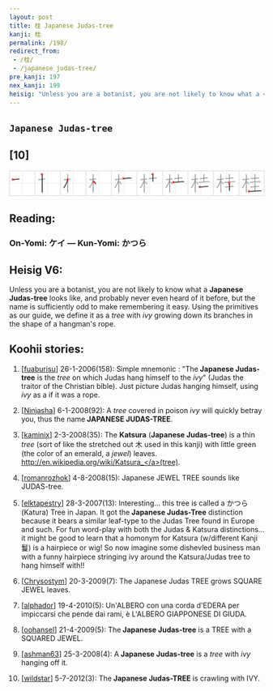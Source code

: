 ```yaml
---
layout: post
title: 桂 Japanese Judas-tree
kanji: 桂
permalink: /198/
redirect_from:
 - /桂/
 - /japanese judas-tree/
pre_kanji: 197
nex_kanji: 199
heisig: "Unless you are a botanist, you are not likely to know what a <b>Japanese Judas-tree</b> looks like, and probably never even heard of it before, but the name is sufficiently odd to make remembering it easy. Using the primitives as our guide, we define it as a <i>tree</i> with <i>ivy</i> growing down its branches in the shape of a hangman's rope."
---
```


## `Japanese Judas-tree`

## [10]

<div class="stroke"><img src="../images/E6A182.png" /></div>

## Reading:

### On-Yomi: ケイ &mdash; Kun-Yomi: かつら

## Heisig V6:

Unless you are a botanist, you are not likely to know what a <b>Japanese Judas-tree</b> looks like, and probably never even heard of it before, but the name is sufficiently odd to make remembering it easy. Using the primitives as our guide, we define it as a <i>tree</i> with <i>ivy</i> growing down its branches in the shape of a hangman's rope.

## Koohii stories:

1) [<a href="http://kanji.koohii.com/profile/fuaburisu">fuaburisu</a>] 26-1-2006(158): Simple mnemonic : &quot;The<strong> Japanese Judas-tree</strong> is the <em>tree</em> on which Judas hang himself to the <em>ivy</em>&quot; (Judas the traitor of the Christian bible). Just picture Judas hanging himself, using <em>ivy</em> as a if it was a rope.

2) [<a href="http://kanji.koohii.com/profile/Ninjasha">Ninjasha</a>] 6-1-2008(92): A <em>tree</em> covered in poison <em>ivy</em> will quickly betray you, thus the name<strong> JAPANESE JUDAS-TREE</strong>.

3) [<a href="http://kanji.koohii.com/profile/kaminix">kaminix</a>] 2-3-2008(35): The <strong>Katsura</strong> (<strong>Japanese Judas-tree</strong>) is a thin <em>tree</em> (sort of like the stretched out 木 used in this kanji) with little green (the color of an emerald, a <em>jewel</em>) leaves. <a href="http://en.wikipedia.org/wiki/Katsura_">http://en.wikipedia.org/wiki/Katsura_</a>(tree).

4) [<a href="http://kanji.koohii.com/profile/romanrozhok">romanrozhok</a>] 4-8-2008(15): Japanese JEWEL TREE sounds like JUDAS-tree.

5) [<a href="http://kanji.koohii.com/profile/elktapestry">elktapestry</a>] 28-3-2007(13): Interesting... this tree is called a かつら (Katura) Tree in Japan. It got the<strong> Japanese Judas-Tree</strong> distinction because it bears a similar leaf-type to the Judas Tree found in Europe and such. For fun word-play with both the Judas &amp; Katsura distinctions... it might be good to learn that a homonym for Katsura (w/different Kanji 鬘) is a hairpiece or wig! So now imagine some dishevled business man with a funny hairpiece stringing ivy around the Katsura/Judas tree to hang himself with!!

6) [<a href="http://kanji.koohii.com/profile/Chrysostym">Chrysostym</a>] 20-3-2009(7): The Japanese Judas TREE grows SQUARE JEWEL leaves.

7) [<a href="http://kanji.koohii.com/profile/alphador">alphador</a>] 19-4-2010(5): Un&#039;ALBERO con una corda d&#039;EDERA per impiccarsi che pende dai rami, è L&#039;ALBERO GIAPPONESE DI GIUDA.

8) [<a href="http://kanji.koohii.com/profile/oohansel">oohansel</a>] 21-4-2009(5): The<strong> Japanese Judas-tree</strong> is a TREE with a SQUARED JEWEL.

9) [<a href="http://kanji.koohii.com/profile/ashman63">ashman63</a>] 25-3-2008(4): A<strong> Japanese Judas-tree</strong> is a <em>tree</em> with <em>ivy</em> hanging off it.

10) [<a href="http://kanji.koohii.com/profile/wildstar">wildstar</a>] 5-7-2012(3): The<strong> Japanese Judas-TREE</strong> is crawling with IVY.

